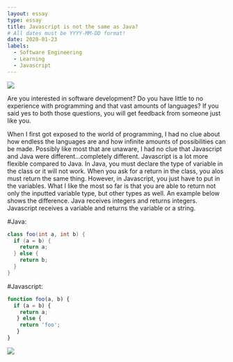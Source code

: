 ```yaml
---
layout: essay
type: essay
title: Javascript is not the same as Java?
# All dates must be YYYY-MM-DD format!
date: 2020-01-23
labels:
  - Software Engineering
  - Learning
  - Javascript
---
```


<img class="ui tiny left circular floated image" src="../images/paintbrushes.jpg">

Are you interested in software development? Do you have little to no experience with programming and that vast amounts of languages? If you said yes to both those questions, you will get feedback from someone just like you.

When I first got exposed to the world of programming, I had no clue about how endless the languages are and how infinite amounts of possibilities can be made. Possibly like most that are unaware, I had no clue that Javascript and Java were different...completely different. Javascript is a lot more flexible compared to Java. In Java, you must declare the type of variable in the class or it will not work. When you ask for a return in the class, you alos must return the same thing. However, in Javascript, you just have to put in the variables. What I like the most so far is that you are able to return not only the inputted variable type, but other types as well. An example below shows the difference. Java receives integers and returns integers. Javascript receives a variable and returns the variable or a string.

#Java:
```java
class foo(int a, int b) {
  if (a = b) {
    return a;
  } else {
    return b;
  }
}
```
#Javascript:
```javascript
function foo(a, b) {
  if (a = b) {
    return a;
   } else { 
    return 'foo';
   }
}
```
<img class="ui tiny left circular floated image" src="../images/software-code.jpg">


